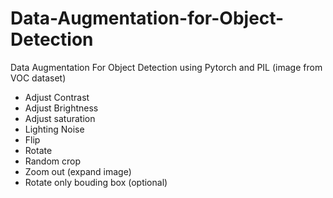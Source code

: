# Data-Augmentation-for-Object-Detection
Data Augmentation For Object Detection using Pytorch and PIL (image from VOC dataset)

* Adjust Contrast
* Adjust Brightness
* Adjust saturation
* Lighting Noise
* Flip
* Rotate
* Random crop
* Zoom out (expand image)
* Rotate only bouding box (optional)
